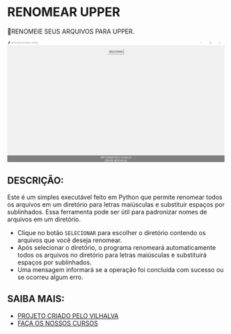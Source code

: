 # RENOMEAR UPPER
🎈RENOMEIE SEUS ARQUIVOS PARA UPPER.

<img src="FOTO.png" align="center" width="500"> <br>

## DESCRIÇÃO:
Este é um simples executável feito em Python que permite renomear todos os arquivos em um diretório para letras maiúsculas e substituir espaços por sublinhados. Essa ferramenta pode ser útil para padronizar nomes de arquivos em um diretório.

- Clique no botão `SELECIONAR` para escolher o diretório contendo os arquivos que você deseja renomear.
- Após selecionar o diretório, o programa renomeará automaticamente todos os arquivos no diretório para letras maiúsculas e substituirá espaços por sublinhados.
- Uma mensagem informará se a operação foi concluída com sucesso ou se ocorreu algum erro.

## SAIBA MAIS:
- [PROJETO CRIADO PELO VILHALVA](https://github.com/VILHALVA)
- [FAÇA OS NOSSOS CURSOS](https://github.com/VILHALVA?tab=repositories&q=+topic:CURSO)




